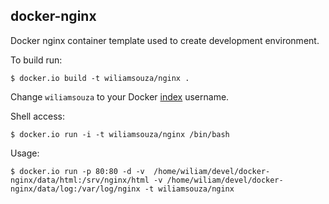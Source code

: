 docker-nginx
------------

Docker nginx container template used to create development environment.

To build run:

```
$ docker.io build -t wiliamsouza/nginx .
```

Change `wiliamsouza` to your Docker
[index](https://index.docker.io/u/wiliamsouza/) username.

Shell access:

```
$ docker.io run -i -t wiliamsouza/nginx /bin/bash
```

Usage:

```
$ docker.io run -p 80:80 -d -v  /home/wiliam/devel/docker-nginx/data/html:/srv/nginx/html -v /home/wiliam/devel/docker-nginx/data/log:/var/log/nginx -t wiliamsouza/nginx
```
